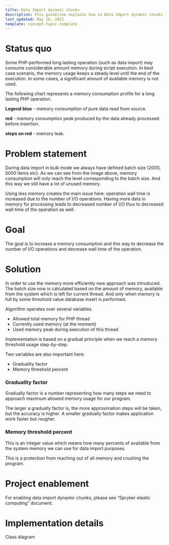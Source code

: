 ```yaml
---
title: Data Import dynamic chunks
description: This guideline explains how to Data Import dynamic chunks feature is implemented.
last_updated: May 16, 2022
template: concept-topic-template
---
```


# Status quo
Some PHP-performed long lasting operation (such as data import) may consume considerable amount memory during script execution. In best case scenario, the memory usage keeps a steady level until the end of the execution. In some cases, a significant amount of available memory is not used.

The following chart represents a memory consumption profile for a long lasting PHP operation.

**Legend**
**blue** - memory consumption of pure data read from source.

**red** - memory consumption peak produced by the data already processed before insertion.

**steps on red** - memory leak.

# Problem statement

During data import in bulk mode we always have defined batch size (2000, 5000 items etc). As we can see from the image above, memory consumption will only reach the level corresponding to the batch size. And this way we still have a lot of unused memory.

Using less memory creates the main issue here: operation wall time is increased due to the number of I/O operations. Having more data in memory for processing leads to decreased number of I/O thus to decreased wall time of the operation as well.

# Goal

The goal is to increase a memory consumption and this way to decrease the number of I/O operations and decrease wall time of the operation.

# Solution

In order to use the memory more efficiently new approach was introduced. The batch size now is calculated based on the amount of memory, available from the system which is left for current thread. And only when memory is full by some threshold value database insert is performed.

Algorithm operates over several variables
- Allowed total memory for PHP thread
- Currently used memory (at the moment)
- Used memory peak during execution of this thread

Implementation is based on a gradual principle when we reach a memory threshold usage step-by-step.

Two variables are also important here:
- Graduality factor
- Memory threshold percent

### Graduality factor
Gradually factor is a number representing how many steps we need to approach maximum allowed memory usage for our program.

The larger a gradually factor is, the more approximation steps will be taken, but the accuracy is higher. A smaller gradually factor makes application work faster but rougher.

### Memory threshold percent
This is an integer value which means how many percents of available from the system memory we can use for data import purposes.

This is a protection from reaching out of all memory and crushing the program.

# Project enablement

For enabling data import dynamic chunks, please see “Spryker elastic computing” document.

# Implementation details
Class diagram